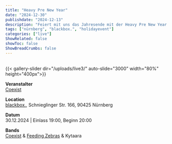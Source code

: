 ```yaml
---
title: "Heavy Pre New Year"
date: "2024-12-30"
publishdate: "2024-12-13"
description: "Feiert mit uns das Jahresende mit der Heavy Pre New Year Live-Show in der blackbox."
tags: ["nürnberg", "blackbox.", "holidayevent"]
categories: ["live"]
ShowRelated: false
showToc: false
ShowBreadCrumbs: false
---
```


&nbsp;  
{{< gallery-slider dir="/uploads/live3/" auto-slide="3000" width="80%" height="400px">}}

**Veranstalter**  
[Coexist](https://www.instagram.com/coexist_music/?igsh=MWJvZG81b3pzYmhuMw)

**Location**  
[blackbox.](https://www.blackboxkultur.de/), Schnieglinger Str. 166, 90425 Nürnberg

**Datum**  
30.12.2024 | Einlass 19:00, Beginn 20:00  

**Bands**  
[Coexist](https://www.instagram.com/coexist_music/?igsh=MWJvZG81b3pzYmhuMw) &
[Feeding Zebras](https://feeding-zebras.de/) &
Kytaara 
